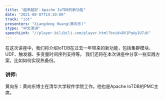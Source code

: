 ```yaml
---
title: "越来越好：Apache IoTDB的新功能"
date: "2021-08-07T14:10:00" 
track: "iot"
presenters: "Xiangdong Huang(黄向东)"
stype: "中文演讲"
speechLink: "//player.bilibili.com/player.html?bvid=BV1Pq4y1U7iK"
---
```

在这次讲座中，我们将介绍IoTDB在过去一年带来的新功能，包括集群模块、UDF、触发器、多变量时间序列支持等。
 我们还将在本次讲座中分享一些实践方案，比如如何实现热备份。
 ### 讲师: 
 黄向东：黄向东博士在清华大学软件学院工作。他也是Apache IoTDB的PMC主席。